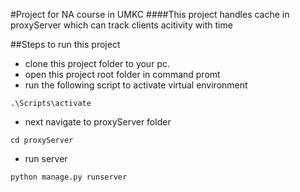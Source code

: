 #Project for NA course in UMKC
####This project handles cache in proxyServer which can track clients acitivity with time

##Steps to run this project
* clone this project folder to your pc.
* open this project root folder in command promt
* run the following script to activate virtual environment
```
.\Scripts\activate
```
* next navigate to proxyServer folder
```
cd proxyServer
```
* run server 
```
python manage.py runserver
```